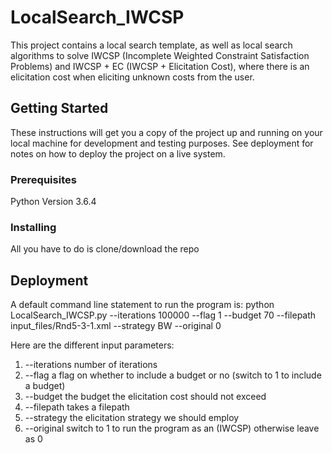 # LocalSearch_IWCSP
This project contains a local search template, as well as local search algorithms to solve IWCSP (Incomplete Weighted Constraint Satisfaction Problems) and IWCSP + EC (IWCSP + Elicitation Cost), where there is an elicitation cost when eliciting unknown costs from the user.

## Getting Started

These instructions will get you a copy of the project up and running on your local machine for development and testing purposes. See deployment for notes on how to deploy the project on a live system.

### Prerequisites

Python Version 3.6.4

### Installing

All you have to do is clone/download the repo

## Deployment

A default command line statement to run the program is:
python LocalSearch_IWCSP.py --iterations 100000 --flag 1 --budget 70 --filepath input_files/Rnd5-3-1.xml --strategy BW --original 0

Here are the different input parameters:
1) --iterations
  number of iterations
2) --flag
  a flag on whether to include a budget or no (switch to 1 to include a budget)
3) --budget
  the budget the elicitation cost should not exceed
4) --filepath
  takes a filepath
5) --strategy
  the elicitation strategy we should employ
6) --original
  switch to 1 to run the program as an (IWCSP) otherwise leave as 0

